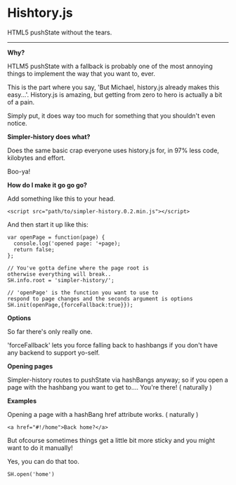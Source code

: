 Hishtory.js
===============
HTML5 pushState without the tears.

--------


**Why?**

HTLM5 pushState with a fallback is probably one of the most annoying things to implement the way that you want to, ever.

This is the part where you say, 'But Michael, history.js already makes this easy...'. History.js is amazing, but getting from zero to hero is actually a bit of a pain.

Simply put, it does way too much for something that you shouldn't even notice.

**Simpler-history does what?**

Does the same basic crap everyone uses history.js for, in 97% less code, kilobytes and effort.

Boo-ya!

**How do I make it go go go?**

Add something like this to your head.

    <script src="path/to/simpler-history.0.2.min.js"></script>


And then start it up like this:

    var openPage = function(page) {
      console.log('opened page: '+page);
      return false;
    };

    // You've gotta define where the page root is 
    otherwise everything will break..
    SH.info.root = 'simpler-history/';
    
    // 'openPage' is the function you want to use to 
    respond to page changes and the seconds argument is options
    SH.init(openPage,{forceFallback:true}});

**Options**

So far there's only really one.

'forceFallback' lets you force falling back to hashbangs if you don't have any backend to support yo-self.

**Opening pages**

Simpler-history routes to pushState via hashBangs anyway; so if you open a page with the hashbang you want to get to.... You're there! ( naturally )


**Examples**

Opening a page with a hashBang href attribute works. ( naturally )

    <a href="#!/home">Back home?</a>


But ofcourse sometimes things get a little bit more sticky and you might want to do it manually!

Yes, you can do that too.

    SH.open('home')
